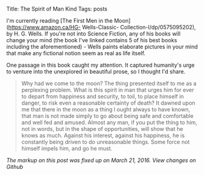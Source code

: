 Title: The Spirit of Man Kind
Tags: posts

I'm currently reading [The First Men in the Moon](https://www.amazon.ca/HG-
Wells-Classic-
Collection-I/dp/0575095202),
by H. G. Wells. If you're not into Science Fiction, any of his books will
change your mind (the book I've linked contains 5 of his best books including
the aforementioned) - Wells paints elaborate pictures in your mind that make
any fictional notion seem as real as life itself.



One passage in this book caught my attention. It captured humanity's urge to
venture into the unexplored in beautiful prose, so I thought I'd share.



>Why had we come to the moon? The thing presented itself to me as a perplexing
problem. What is this spirit in man that urges him for ever to depart from
happiness and security, to toil, to place himself in danger, to risk even a
reasonable certainty of death? It dawned upon me that there in the moon as a
thing I ought always to have known, that man is not made simply to go about
being safe and comfortable and well fed and amused. Almost any man, if you put
the thing to him, not in words, but in the shape of opportunities, will show
that he knows as much. Against his interest, against his happiness, he is
constantly being driven to do unreasonable things. Some force not himself
impels him, and go he must.



*The markup on this post was fixed up on March 21, 2016. View changes on Github* 

